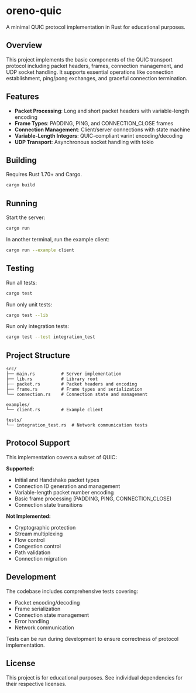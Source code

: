 # oreno-quic

A minimal QUIC protocol implementation in Rust for educational purposes.

## Overview

This project implements the basic components of the QUIC transport protocol including packet headers, frames, connection management, and UDP socket handling. It supports essential operations like connection establishment, ping/pong exchanges, and graceful connection termination.

## Features

- **Packet Processing**: Long and short packet headers with variable-length encoding
- **Frame Types**: PADDING, PING, and CONNECTION_CLOSE frames
- **Connection Management**: Client/server connections with state machine
- **Variable-Length Integers**: QUIC-compliant varint encoding/decoding
- **UDP Transport**: Asynchronous socket handling with tokio

## Building

Requires Rust 1.70+ and Cargo.

```bash
cargo build
```

## Running

Start the server:

```bash
cargo run
```

In another terminal, run the example client:

```bash
cargo run --example client
```

## Testing

Run all tests:

```bash
cargo test
```

Run only unit tests:

```bash
cargo test --lib
```

Run only integration tests:

```bash
cargo test --test integration_test
```

## Project Structure

```
src/
├── main.rs          # Server implementation
├── lib.rs           # Library root
├── packet.rs        # Packet headers and encoding
├── frame.rs         # Frame types and serialization
└── connection.rs    # Connection state and management

examples/
└── client.rs        # Example client

tests/
└── integration_test.rs  # Network communication tests
```

## Protocol Support

This implementation covers a subset of QUIC:

**Supported:**
- Initial and Handshake packet types
- Connection ID generation and management
- Variable-length packet number encoding
- Basic frame processing (PADDING, PING, CONNECTION_CLOSE)
- Connection state transitions

**Not Implemented:**
- Cryptographic protection
- Stream multiplexing
- Flow control
- Congestion control
- Path validation
- Connection migration

## Development

The codebase includes comprehensive tests covering:
- Packet encoding/decoding
- Frame serialization
- Connection state management
- Error handling
- Network communication

Tests can be run during development to ensure correctness of protocol implementation.

## License

This project is for educational purposes. See individual dependencies for their respective licenses.